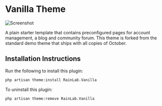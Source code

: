 Vanilla Theme
==========

![Screenshot](https://raw.githubusercontent.com/rainlab/vanilla-theme/master/assets/images/theme-preview.png)

A plain starter template that contains preconfigured pages for account management, a blog and community forum. This theme is forked from the standard demo theme that ships with all copies of October.

## Installation Instructions

Run the following to install this plugin:

```bash
php artisan theme:install RainLab.Vanilla
```

To uninstall this plugin:

```bash
php artisan theme:remove RainLab.Vanilla
```
